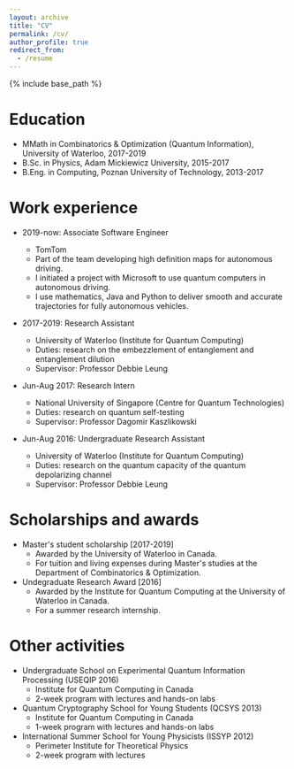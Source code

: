 ```yaml
---
layout: archive
title: "CV"
permalink: /cv/
author_profile: true
redirect_from:
  - /resume
---
```


{% include base_path %}

Education
======
* MMath in Combinatorics & Optimization (Quantum Information), University of Waterloo, 2017-2019
* B.Sc. in Physics, Adam Mickiewicz University, 2015-2017
* B.Eng. in Computing, Poznan University of Technology, 2013-2017


Work experience
======
* 2019-now: Associate Software Engineer
  * TomTom
  * Part of the team developing high definition maps for autonomous driving.
  * I initiated a project with Microsoft to use quantum computers in autonomous driving.
  * I use mathematics, Java and Python to deliver smooth and accurate trajectories for fully autonomous vehicles.

* 2017-2019: Research Assistant
  * University of Waterloo (Institute for Quantum Computing)
  * Duties: research on the embezzlement of entanglement and entanglement dilution
  * Supervisor: Professor Debbie Leung
  
* Jun-Aug 2017: Research Intern
  * National University of Singapore (Centre for Quantum Technologies)
  * Duties: research on quantum self-testing
  * Supervisor: Professor Dagomir Kaszlikowski
  
* Jun-Aug 2016: Undergraduate Research Assistant
  * University of Waterloo (Institute for Quantum Computing)
  * Duties: research on the quantum capacity of the quantum depolarizing channel
  * Supervisor: Professor Debbie Leung
  
Scholarships and awards
======  
* Master's student scholarship [2017-2019]
  * Awarded by the University of Waterloo in Canada.
  * For tuition and living expenses during Master's studies at the  Department of Combinatorics & Optimization. 
* Undegraduate Research Award [2016]
  * Awarded by the Institute for Quantum Computing at the University of Waterloo in Canada.
  * For a summer research internship.
  
Other activities
====== 
* Undergraduate School on Experimental Quantum Information Processing (USEQIP 2016)
  * Institute for Quantum Computing in Canada
  * 2-week program with lectures and hands-on labs
* Quantum Cryptography School for Young Students (QCSYS 2013)
  * Institute for Quantum Computing in Canada
  * 1-week program with lectures and hands-on labs
* International Summer School for Young Physicists (ISSYP 2012)
  * Perimeter Institute for Theoretical Physics
  * 2-week program with lectures
